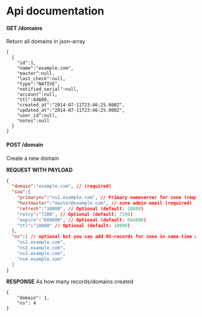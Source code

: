 Api documentation
====================

#### GET /domains

Return all domains in json-array

```
[
  {
    "id":1,
    "name":"example.com",
    "master":null,
    "last_check":null,
    "type":"NATIVE",
    "notified_serial":null,
    "account":null,
    "ttl":84600,
    "created_at":"2014-07-11T23:46:25.000Z",
    "updated_at":"2014-07-11T23:46:25.000Z",
    "user_id":null,
    "notes":null
  }
]
```


#### POST /domain
Create a new domain

**REQUEST WITH PAYLOAD**
```json
{
  "domain":"example.com", // (required)
  "soa":{
    "primaryns":"ns1.example.com", // Primary nameserver for zone (required)
    "hostmaster":"master@example.com", // zone admin email (required)
    "refresh":"10800", // Optional (default: 10800)
    "retry":"7200", // Optional (default: 7200)
    "expire":"604800", // Optional (default: 604800)
    "ttl":"10800" // Optional (default: 10800)
  },
  "ns":[ // optional but you can add NS-records for zone in same time with SOA-record
  	"ns1.example.com", 
    "ns2.example.com",
    "ns3.example.com",
    "ns4.example.com"    
  ]
}
```
**RESPONSE**
As how many records/domains created
```
{
    "domain": 1,
    "ns": 4
}
```
